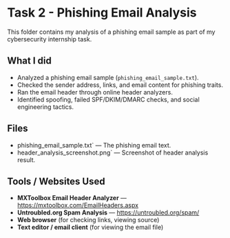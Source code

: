 # Task 2 - Phishing Email Analysis

This folder contains my analysis of a phishing email sample as part of my cybersecurity internship task.

## What I did
- Analyzed a phishing email sample (`phishing_email_sample.txt`).
- Checked the sender address, links, and email content for phishing traits.
- Ran the email header through online header analyzers.
- Identified spoofing, failed SPF/DKIM/DMARC checks, and social engineering tactics.

## Files
- phishing_email_sample.txt` — The phishing email text.
- header_analysis_screenshot.png` — Screenshot of header analysis result.

## Tools / Websites Used
- **MXToolbox Email Header Analyzer** — https://mxtoolbox.com/EmailHeaders.aspx  
- **Untroubled.org Spam Analysis** — https://untroubled.org/spam/  
- **Web browser** (for checking links, viewing source)  
- **Text editor / email client** (for viewing the email file)
